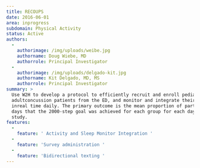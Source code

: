 ```yaml
---
title: RECOUPS
date: 2016-06-01
area: inprogress
subdomain: Physical Activity
status: Active
authors:
  - 
    authorimage: /img/uploads/weibe.jpg
    authorname: Doug Wiebe, MD
    authorrole: Principal Investigator
  - 
    authorimage: /img/uploads/delgado-kit.jpg
    authorname: Kit Delgado, MD, MS
    authorrole: Principal Investigator
summary: >
  Use W2H to develop a protocol to efficiently recruit and enroll pediatric and
  adultconcussion patients from the ED, and monitor and integrate their data
  inreal time daily. The primary outcome is the mean proportion of participant
  days that the 2000-step goal was achieved for each group for each day of the
  study.
features:
  - 
    feature: ' Activity and Sleep Monitor Integration '
  - 
    feature: 'Survey administration '
  - 
    feature: 'Bidirectional texting '
---
```

